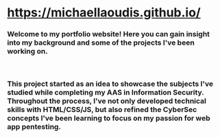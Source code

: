 # https://michaellaoudis.github.io/

### Welcome to my portfolio website! Here you can gain insight into my background and some of the projects I've been working on.
<br>

### This project started as an idea to showcase the subjects I've studied while completing my AAS in Information Security. Throughout the process, I've not only developed technical skills with HTML/CSS/JS, but also refined the CyberSec concepts I've been learning to focus on my passion for web app pentesting.

